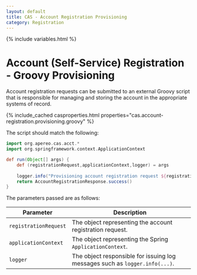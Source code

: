 ```yaml
---
layout: default
title: CAS - Account Registration Provisioning
category: Registration
---
```

                  
{% include variables.html %}

# Account (Self-Service) Registration - Groovy Provisioning

Account registration requests can be submitted to an external Groovy script that 
is responsible for managing and storing the account in the appropriate systems of record.

{% include_cached casproperties.html properties="cas.account-registration.provisioning.groovy" %}

The script should match the following:

```groovy
import org.apereo.cas.acct.*
import org.springframework.context.ApplicationContext

def run(Object[] args) {
    def (registrationRequest,applicationContext,logger) = args
    
    logger.info("Provisioning account registration request ${registrationRequest}")
    return AccountRegistrationResponse.success()
}
```

The parameters passed are as follows:

| Parameter             | Description                                                                 |
|-----------------------|-----------------------------------------------------------------------------|
| `registrationRequest` | The object representing the account registration request.                   |
| `applicationContext`  | The object representing the Spring `ApplicationContext`.                    |
| `logger`              | The object responsible for issuing log messages such as `logger.info(...)`. |
